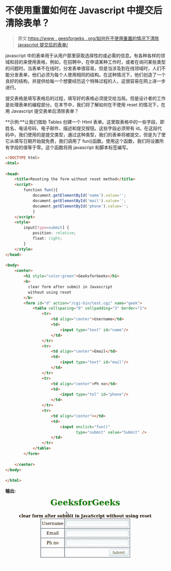 # 不使用重置如何在 Javascript 中提交后清除表单？

> 原文:[https://www . geesforgeks . org/如何在不使用重置的情况下清除 javascript 提交后的表单/](https://www.geeksforgeeks.org/how-to-clear-form-after-submit-in-javascript-without-using-reset/)

javascript 中的表单用于从用户那里获取选择性的或必需的信息。有各种各样的领域和目的来使用表格，例如，在招聘中，在申请某种工作时，或者在询问某些类型的问题时。当表单不在线时，分发表单很容易，但是当涉及到在线领域时，人们不能分发表单，他们必须为每个人使用相同的结构。在这种情况下，他们创造了一个良好的结构，并提供给每一个想要经历这个特殊过程的人，这很容易在网上进一步进行。

提交表格是填写表格后的过程，填写好的表格必须提交给当局。但是设计者的工作是处理表单的编程部分。在本节中，我们将了解如何在不使用 reset 的情况下，在用 Javascript 提交表单后清除表单？

**示例:**让我们借助 Tables 创建一个 Html 表单。这里取表格中的一些字段，即姓名、电话号码、电子邮件、描述和提交按钮。这些字段必须带有 id。在这段代码中，我们使用的是提交类型，通过这种类型，我们的表单将被提交，但是为了使它从填写日期开始就免费，我们调用了 fun()函数。使用这个函数，我们将设置所有字段的值等于零。这个函数将用 javascript 和脚本标签编写。

```html
<!DOCTYPE html> 
<html> 

<head> 
    <title>Reseting the form without reset method</title> 
    <script>
        function fun(){
            document.getElementById('name').value='';
            document.getElementById('mail').value='';
            document.getElementById('phone').value='';
            }
    </script>
    <style>
        input[type=submit] {
            position: relative;
            float: right;
        }
    </style>
</head> 

<body> 
    <center> 
        <h1 style="color:green">GeeksforGeeks</h1> 
        <b> 
          clear form after submit in Javascript 
          without using reset
        </b> 
        <form id="d" action="/cgi-bin/test.cgi" name="geek"> 
            <table cellspacing="0" cellpadding="3" border="1"> 
                <tr> 
                    <td align="center">Username</td> 
                    <td> 
                        <input type="text" id="name"/> 
                    </td> 
                </tr> 
                <tr> 
                    <td align="center">Email</td> 
                    <td> 
                        <input type="text" id="mail"/> 
                    </td> 
                </tr> 
                <tr> 
                    <td align="center">Ph no</td> 
                    <td> 
                        <input type="tel" id="phone"/> 
                    </td> 
                </tr> 
                <tr> 
                    <td align="center"></td> 
                    <td> 
                        <input onclick="fun()" 
                               type="submit" value="Submit" /> 
                    </td> 
                </tr> 
            </table> 
        </form> 

    </center> 
</body> 

</html> 
```

**输出:**
![](img/3de52619236e287ab293a5943858f053.png)